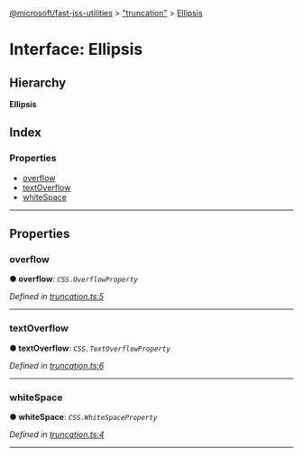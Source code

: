 [@microsoft/fast-jss-utilities](../README.md) > ["truncation"](../modules/_truncation_.md) > [Ellipsis](../interfaces/_truncation_.ellipsis.md)

# Interface: Ellipsis

## Hierarchy

**Ellipsis**

## Index

### Properties

* [overflow](_truncation_.ellipsis.md#overflow)
* [textOverflow](_truncation_.ellipsis.md#textoverflow)
* [whiteSpace](_truncation_.ellipsis.md#whitespace)

---

## Properties

<a id="overflow"></a>

###  overflow

**● overflow**: *`CSS.OverflowProperty`*

*Defined in [truncation.ts:5](https://github.com/Microsoft/fast-dna/blob/164dd3ca/packages/fast-jss-utilities/src/truncation.ts#L5)*

___
<a id="textoverflow"></a>

###  textOverflow

**● textOverflow**: *`CSS.TextOverflowProperty`*

*Defined in [truncation.ts:6](https://github.com/Microsoft/fast-dna/blob/164dd3ca/packages/fast-jss-utilities/src/truncation.ts#L6)*

___
<a id="whitespace"></a>

###  whiteSpace

**● whiteSpace**: *`CSS.WhiteSpaceProperty`*

*Defined in [truncation.ts:4](https://github.com/Microsoft/fast-dna/blob/164dd3ca/packages/fast-jss-utilities/src/truncation.ts#L4)*

___

